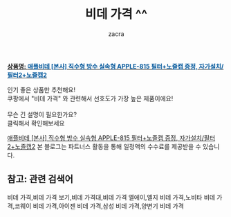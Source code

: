 ﻿---
layout: post
title:  "비데 가격 ^^"
author: zacra
categories: [ 아이템 ]
tags: [비데 가격,비데 가격 보기,비데 가격대,비데 가격 엘에이,엘지 비데 가격,노비타 비데 가격,코웨이 비데 가격,아이젠 비데 가격,삼성 비데 가격,양변기 비데 가격]
image: https://static.coupangcdn.com/image/vendor_inventory/be98/30f7b2e766cac931c33a68dfd323106385a0bacea322cc89a6f3047bc81e.jpg 
description: "쿠팡에서 비데 가격 관련 키워드로 가장 고객 선호도가 높은 제품이랍니다."
rating: 4.5
---

<a href="https://link.coupang.com/re/AFFSDP?lptag=AF8407795&pageKey=196506719&itemId=566060898&vendorItemId=4485790429&traceid=V0-153-e0c61c66c4ed9dbb"><b>상품명: <font color='#01579B'>애플비데 [본사] 직수형 방수 실속형 APPLE-815 필터+노즐캡 증정, 자가설치/필터2+노즐캡2</font></b></a>

인기 좋은 상품만 추천해요!<br/>
쿠팡에서 "비데 가격" 와 관련해서 선호도가 가장 높은 제품이에요!<br/><br/>
무슨 긴 설명이 필요한가요?  
클릭해서 확인해보세요


<a href="https://link.coupang.com/re/AFFSDP?lptag=AF8407795&pageKey=196506719&itemId=566060898&vendorItemId=4485790429&traceid=V0-153-e0c61c66c4ed9dbb">애플비데 [본사] 직수형 방수 실속형 APPLE-815 필터+노즐캡 증정, 자가설치/필터2+노즐캡2</a>
본 블로그는 파트너스 활동을 통해 일정액의 수수료를 제공받을 수 있습니다.

## 참고: 관련 검색어    
비데 가격,비데 가격 보기,비데 가격대,비데 가격 엘에이,엘지 비데 가격,노비타 비데 가격,코웨이 비데 가격,아이젠 비데 가격,삼성 비데 가격,양변기 비데 가격